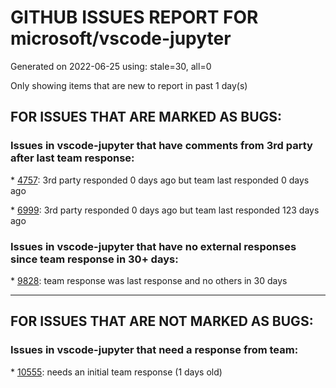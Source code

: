 
# GITHUB ISSUES REPORT FOR microsoft/vscode-jupyter


Generated on 2022-06-25 using: stale=30, all=0


Only showing items that are new to report in past 1 day(s)


## FOR ISSUES THAT ARE MARKED AS BUGS:


### Issues in vscode-jupyter that have comments from 3rd party after last team response:


\* [4757](https://github.com/microsoft/vscode-jupyter/issues/4757 "Persist Cell Language in Notebook Cell Metadata"): 3rd party responded 0 days ago but team last responded 0 days ago

\* [6999](https://github.com/microsoft/vscode-jupyter/issues/6999 "Plots not shown in HTML export for default Plotly renderer"): 3rd party responded 0 days ago but team last responded 123 days ago

### Issues in vscode-jupyter that have no external responses since team response in 30+ days:


\* [9828](https://github.com/microsoft/vscode-jupyter/issues/9828 "Cells interminable after server closed"): team response was last response and no others in 30 days

---

## FOR ISSUES THAT ARE NOT MARKED AS BUGS:


### Issues in vscode-jupyter that need a response from team:


\* [10555](https://github.com/microsoft/vscode-jupyter/issues/10555 "Cell execution takes too long"): needs an initial team response (1 days old)
